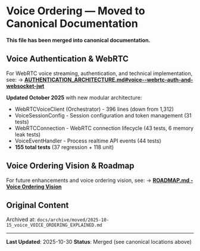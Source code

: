 # Voice Ordering — Moved to Canonical Documentation

**This file has been merged into canonical documentation.**

## Voice Authentication & WebRTC

For WebRTC voice streaming, authentication, and technical implementation, see:
→ **[AUTHENTICATION_ARCHITECTURE.md#voice--webrtc-auth-and-websocket-jwt](../AUTHENTICATION_ARCHITECTURE.md#voice--webrtc-auth-and-websocket-jwt)**

**Updated October 2025** with new modular architecture:
- WebRTCVoiceClient (Orchestrator) - 396 lines (down from 1,312)
- VoiceSessionConfig - Session configuration and token management (31 tests)
- WebRTCConnection - WebRTC connection lifecycle (43 tests, 6 memory leak tests)
- VoiceEventHandler - Process realtime API events (44 tests)
- **155 total tests** (37 regression + 118 unit)

## Voice Ordering Vision & Roadmap

For future enhancements and voice ordering vision, see:
→ **[ROADMAP.md - Voice Ordering Vision](../ROADMAP.md#voice-ordering-vision)**

## Original Content

Archived at: `docs/archive/moved/2025-10-15_voice_VOICE_ORDERING_EXPLAINED.md`

---

**Last Updated**: 2025-10-30
**Status**: Merged (see canonical locations above)
